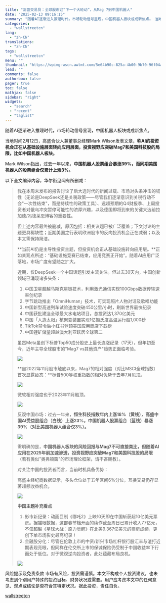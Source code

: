 ```yaml
---
title: "高盛交易员：全球股市迎“下一个大轮动”，从Mag 7到中国机器人"
date: "2025-02-13 09:16:15"
summary: "随着AI逐渐进入推理时代，市场轮动信号显现，中国机器人板块或成新焦点。 当地时间2月12日，高盛合伙..."
categories:
  - "wallstreetcn"
lang:
  - "zh-CN"
translations:
  - "zh-CN"
tags:
  - "wallstreetcn"
menu: ""
thumbnail: "https://wpimg-wscn.awtmt.com/5e64b90c-825a-4b00-9b70-96f04a0a3776.jpeg"
lead: ""
comments: false
authorbox: false
pager: true
toc: false
mathjax: false
sidebar: "right"
widgets:
  - "search"
  - "recent"
  - "taglist"
---
```


随着AI逐渐进入推理时代，市场轮动信号显现，中国机器人板块或成新焦点。

当地时间2月12日，高盛合伙人兼董事总经理Mark Wilson发表文章，**称AI的投资机会正在从基础设施层面转向应用层面，投资视野应突破Mag7和美国科技股的局限，比如中国机器人板块。**

Mark Wilson指出，过去一年以来，**中国机器人股票组合暴涨39%，而同期美国机器人的股票组合仅累计上涨3%。**

以下全文编译内容，华尔街见闻有所删减：

> 我在本周末发布的报告讨论了后大选时代的新闻过载、市场对头条冲击的韧性（无论是DeepSeek还是关税政策——尽管我们逐渐意识到关税行动不会"一次性结束"，而是持续性的政策工具）、远超预期的Q4财报季、上周投资者对俄乌冲突暂停可能性的浓厚兴趣，以及德国即将到来的关键大选前拉加德/冯德莱恩博客的重要性。
> 
> 但上述内容最终被删减，原因包括：相关议题已被广泛覆盖；下文讨论的主题更具稀缺性；近期美国之行表明欧洲股市的反向投资机会正在减弱；以及本文需保持简洁。
> 
> **当前AI仍是主导性投资主题，但投资机会正从基础设施转向应用层。**正如某观点所述：“基础设施竞赛已结束，应用竞赛正开始”。随着AI应用广泛落地，市场广度有望随之扩大。
> 
> 近期，仅DeepSeek一个中国话题引发主流关注。但过去30天内，中国创新领域已涌现诸多头条：
> 
> 1. 中国卫星超越马斯克星链技术，利用激光通信实现100Gbps数据传输速率创纪录
> 2. 字节跳动推出「OmniHuman」技术，可实现照片人物对话及歌唱功能
> 3. 中国新型高速列车试验速度突破450公里/小时，刷新世界最快纪录
> 4. 中国获批建造全球最大水电站项目，总投资达1,370亿美元
> 5. 中国「人造太阳」核聚变装置实现1亿摄氏度高温运行超1,000秒
> 6. TikTok禁令后小红书登顶美国应用商店下载榜
> 7. 中国锂矿储量超越澳大利亚跃居全球第二
> 
> 虽然Meta虽创下标普Top50成分股史上最长连涨纪录（17天），但年初至今，近年主导全球股市的"Mag7 vs其他资产"趋势正面临考验。
> 
> **![](https://wpimg-wscn.awtmt.com/f50b08c9-4422-4d71-88dc-9c19bdcb6a6c.png)**
> 
> **自2022年11月股市触底以来，Mag7的相对强度（对比MSCI全球指数）首次显露疲态：**标普500等权重指数的相对优势于去年7月见顶。
> 
> ![](https://wpimg-wscn.awtmt.com/3a0c4e6e-f7fe-4e1a-aff6-2cc1544cd2c3.png)
> 
> 微软相对强度也于2023年11月触顶。
> 
> ![](https://wpimg-wscn.awtmt.com/507009eb-dae9-42a5-98e2-dd5f6b668d7f.png)
> 
> 反观中国市场：过去一年来，**恒生科技指数年内上涨18%（黄线），高盛中国AI受益股组合（白线）上涨23%，中国机器人股票组合（蓝线）暴涨39%（对比美国机器人组合仅3%）。**
> 
> **![](https://wpimg-wscn.awtmt.com/483a2e33-3cb6-435a-a4ef-13d967048c42.png)**
> 
> 需明确的是，**中国机器人板块的风险回报与Mag7不可直接类比，但随着AI应用在2025年前加速渗透，投资视野应突破Mag7和美国科技股的局限**（若有类似"奥弗顿窗"的市场理论框架，请不吝赐教）。
> 
> 对关注中国的投资者而言，当前时机具备优势：
> 
> 高盛主经纪商数据显示，多头仓位处于五年区间6%分位，互换交易仍存显著超额收益机会。
> 
> ![](https://wpimg-wscn.awtmt.com/5d88f0ff-e22e-4ed9-bba4-0845c4944dad.png)
> 
> **中国主题补充看点**
> 
> 1. 影市新纪录：动画巨制《哪吒2》上映10天即在中国斩获超10亿美元票房。据猫眼数据，这部春节档开画的续作截至周日已累计收入77亿元，不仅超越《星球大战：原力觉醒》在北美9.367亿美元的票房成绩，更创下单市场影史最高纪录！
> 2. 金融股分化：尽管在伦敦上市的中资/新兴市场杠杆银行股汇丰与渣打近期表现亮眼，但同样在伦交所上市的保诚保险仍受制于中国收益率下行而处于低位。对于微观逆向投资者，此处蕴藏布局良机。
> 
> ![](https://wpimg-wscn.awtmt.com/de2d8636-d313-4a52-9261-a93d1af5149a.png)

风险提示及免责条款
市场有风险，投资需谨慎。本文不构成个人投资建议，也未考虑到个别用户特殊的投资目标、财务状况或需要。用户应考虑本文中的任何意见、观点或结论是否符合其特定状况。据此投资，责任自负。

[wallstreetcn](https://wallstreetcn.com/articles/3740989)
